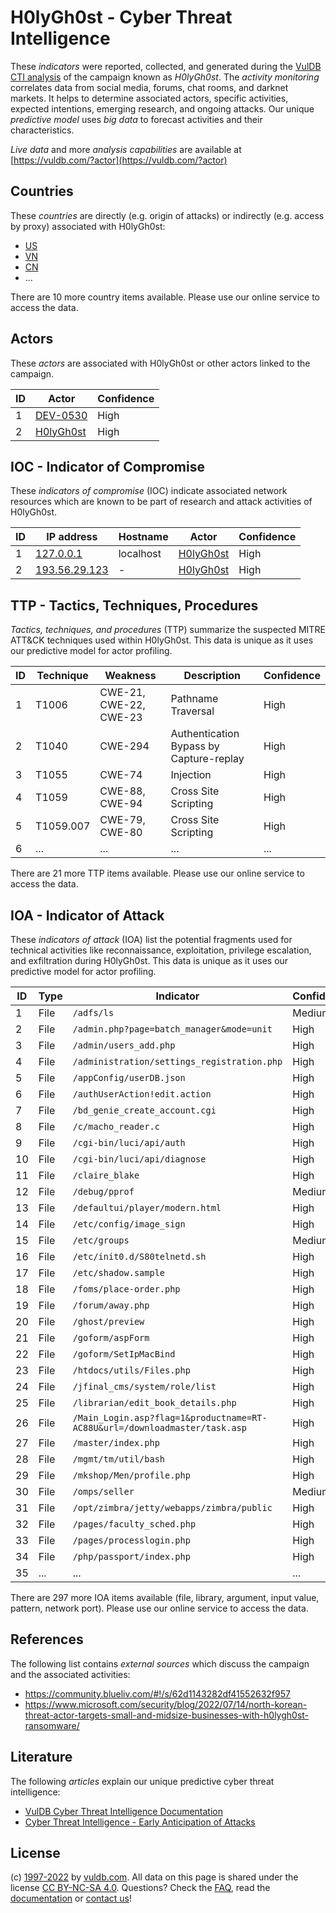 # H0lyGh0st - Cyber Threat Intelligence

These _indicators_ were reported, collected, and generated during the [VulDB CTI analysis](https://vuldb.com/?kb.cti) of the campaign known as _H0lyGh0st_. The _activity monitoring_ correlates data from social media, forums, chat rooms, and darknet markets. It helps to determine associated actors, specific activities, expected intentions, emerging research, and ongoing attacks. Our unique _predictive model_ uses _big data_ to forecast activities and their characteristics.

_Live data_ and more _analysis capabilities_ are available at [https://vuldb.com/?actor](https://vuldb.com/?actor)

## Countries

These _countries_ are directly (e.g. origin of attacks) or indirectly (e.g. access by proxy) associated with H0lyGh0st:

* [US](https://vuldb.com/?country.us)
* [VN](https://vuldb.com/?country.vn)
* [CN](https://vuldb.com/?country.cn)
* ...

There are 10 more country items available. Please use our online service to access the data.

## Actors

These _actors_ are associated with H0lyGh0st or other actors linked to the campaign.

ID | Actor | Confidence
-- | ----- | ----------
1 | [DEV-0530](https://vuldb.com/?actor.dev-0530) | High
2 | [H0lyGh0st](https://vuldb.com/?actor.h0lygh0st) | High

## IOC - Indicator of Compromise

These _indicators of compromise_ (IOC) indicate associated network resources which are known to be part of research and attack activities of H0lyGh0st.

ID | IP address | Hostname | Actor | Confidence
-- | ---------- | -------- | ----- | ----------
1 | [127.0.0.1](https://vuldb.com/?ip.127.0.0.1) | localhost | [H0lyGh0st](https://vuldb.com/?actor.h0lygh0st) | High
2 | [193.56.29.123](https://vuldb.com/?ip.193.56.29.123) | - | [H0lyGh0st](https://vuldb.com/?actor.h0lygh0st) | High

## TTP - Tactics, Techniques, Procedures

_Tactics, techniques, and procedures_ (TTP) summarize the suspected MITRE ATT&CK techniques used within H0lyGh0st. This data is unique as it uses our predictive model for actor profiling.

ID | Technique | Weakness | Description | Confidence
-- | --------- | -------- | ----------- | ----------
1 | T1006 | CWE-21, CWE-22, CWE-23 | Pathname Traversal | High
2 | T1040 | CWE-294 | Authentication Bypass by Capture-replay | High
3 | T1055 | CWE-74 | Injection | High
4 | T1059 | CWE-88, CWE-94 | Cross Site Scripting | High
5 | T1059.007 | CWE-79, CWE-80 | Cross Site Scripting | High
6 | ... | ... | ... | ...

There are 21 more TTP items available. Please use our online service to access the data.

## IOA - Indicator of Attack

These _indicators of attack_ (IOA) list the potential fragments used for technical activities like reconnaissance, exploitation, privilege escalation, and exfiltration during H0lyGh0st. This data is unique as it uses our predictive model for actor profiling.

ID | Type | Indicator | Confidence
-- | ---- | --------- | ----------
1 | File | `/adfs/ls` | Medium
2 | File | `/admin.php?page=batch_manager&mode=unit` | High
3 | File | `/admin/users_add.php` | High
4 | File | `/administration/settings_registration.php` | High
5 | File | `/appConfig/userDB.json` | High
6 | File | `/authUserAction!edit.action` | High
7 | File | `/bd_genie_create_account.cgi` | High
8 | File | `/c/macho_reader.c` | High
9 | File | `/cgi-bin/luci/api/auth` | High
10 | File | `/cgi-bin/luci/api/diagnose` | High
11 | File | `/claire_blake` | High
12 | File | `/debug/pprof` | Medium
13 | File | `/defaultui/player/modern.html` | High
14 | File | `/etc/config/image_sign` | High
15 | File | `/etc/groups` | Medium
16 | File | `/etc/init0.d/S80telnetd.sh` | High
17 | File | `/etc/shadow.sample` | High
18 | File | `/foms/place-order.php` | High
19 | File | `/forum/away.php` | High
20 | File | `/ghost/preview` | High
21 | File | `/goform/aspForm` | High
22 | File | `/goform/SetIpMacBind` | High
23 | File | `/htdocs/utils/Files.php` | High
24 | File | `/jfinal_cms/system/role/list` | High
25 | File | `/librarian/edit_book_details.php` | High
26 | File | `/Main_Login.asp?flag=1&productname=RT-AC88U&url=/downloadmaster/task.asp` | High
27 | File | `/master/index.php` | High
28 | File | `/mgmt/tm/util/bash` | High
29 | File | `/mkshop/Men/profile.php` | High
30 | File | `/omps/seller` | Medium
31 | File | `/opt/zimbra/jetty/webapps/zimbra/public` | High
32 | File | `/pages/faculty_sched.php` | High
33 | File | `/pages/processlogin.php` | High
34 | File | `/php/passport/index.php` | High
35 | ... | ... | ...

There are 297 more IOA items available (file, library, argument, input value, pattern, network port). Please use our online service to access the data.

## References

The following list contains _external sources_ which discuss the campaign and the associated activities:

* https://community.blueliv.com/#!/s/62d1143282df41552632f957
* https://www.microsoft.com/security/blog/2022/07/14/north-korean-threat-actor-targets-small-and-midsize-businesses-with-h0lygh0st-ransomware/

## Literature

The following _articles_ explain our unique predictive cyber threat intelligence:

* [VulDB Cyber Threat Intelligence Documentation](https://vuldb.com/?kb.cti)
* [Cyber Threat Intelligence - Early Anticipation of Attacks](https://www.scip.ch/en/?labs.20201022)

## License

(c) [1997-2022](https://vuldb.com/?kb.changelog) by [vuldb.com](https://vuldb.com/?kb.about). All data on this page is shared under the license [CC BY-NC-SA 4.0](https://creativecommons.org/licenses/by-nc-sa/4.0/). Questions? Check the [FAQ](https://vuldb.com/?kb.faq), read the [documentation](https://vuldb.com/?kb) or [contact us](https://vuldb.com/?contact)!
